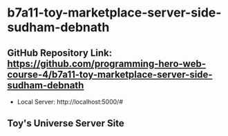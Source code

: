 # b7a11-toy-marketplace-server-side-sudham-debnath

## GitHub Repository Link: https://github.com/programming-hero-web-course-4/b7a11-toy-marketplace-server-side-sudham-debnath

- Local Server: http://localhost:5000/# 

## Toy's Universe Server Site
